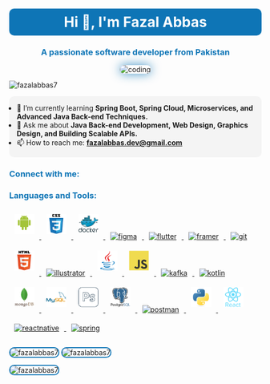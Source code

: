 <h1 align="center" style="color: #ffffff; background: #0e75b6; padding: 10px; border-radius: 10px;">Hi 👋, I'm Fazal Abbas</h1>
<h3 align="center" style="color: #0e75b6;">A passionate software developer from Pakistan</h3>

<div align="center">
  <img alt="coding" width="1080" src="https://github.com/user-attachments/assets/da704719-4759-44bf-aa72-51f0a7598944" style="box-shadow: 0px 0px 20px rgba(14, 117, 182, 0.8); border-radius: 10px;">
</div>

<p align="left"> <img src="https://komarev.com/ghpvc/?username=fazalabbas7&label=Profile%20views&color=0e75b6&style=flat" alt="fazalabbas7" /> </p>

<ul style="background: #f4f4f4; padding: 15px; border-radius: 10px;">
  <li>🌱 I’m currently learning <strong>Spring Boot, Spring Cloud, Microservices, and Advanced Java Back-end Techniques.</strong></li>
  <li>💬 Ask me about <strong>Java Back-end Development, Web Design, Graphics Design, and Building Scalable APIs.</strong></li>
  <li>📫 How to reach me: <a href="mailto:fazalabbas.dev@gmail.com"><strong>fazalabbas.dev@gmail.com</strong></a></li>
</ul>

<h3 align="left" style="color: #0e75b6;">Connect with me:</h3>
<p align="left">
  <!-- Add your social media links here -->
</p>

<h3 align="left" style="color: #0e75b6;">Languages and Tools:</h3>
<p align="left">
  <a href="https://developer.android.com" target="_blank" rel="noreferrer"> <img src="https://raw.githubusercontent.com/devicons/devicon/master/icons/android/android-original-wordmark.svg" alt="android" width="40" height="40" style="margin: 10px;"> </a> 
  <a href="https://www.w3schools.com/css/" target="_blank" rel="noreferrer"> <img src="https://raw.githubusercontent.com/devicons/devicon/master/icons/css3/css3-original-wordmark.svg" alt="css3" width="40" height="40" style="margin: 10px;"> </a> 
  <a href="https://www.docker.com/" target="_blank" rel="noreferrer"> <img src="https://raw.githubusercontent.com/devicons/devicon/master/icons/docker/docker-original-wordmark.svg" alt="docker" width="40" height="40" style="margin: 10px;"> </a> 
  <a href="https://www.figma.com/" target="_blank" rel="noreferrer"> <img src="https://www.vectorlogo.zone/logos/figma/figma-icon.svg" alt="figma" width="40" height="40" style="margin: 10px;"> </a> 
  <a href="https://flutter.dev" target="_blank" rel="noreferrer"> <img src="https://www.vectorlogo.zone/logos/flutterio/flutterio-icon.svg" alt="flutter" width="40" height="40" style="margin: 10px;"> </a> 
  <a href="https://www.framer.com/" target="_blank" rel="noreferrer"> <img src="https://www.vectorlogo.zone/logos/framer/framer-icon.svg" alt="framer" width="40" height="40" style="margin: 10px;"> </a> 
  <a href="https://git-scm.com/" target="_blank" rel="noreferrer"> <img src="https://www.vectorlogo.zone/logos/git-scm/git-scm-icon.svg" alt="git" width="40" height="40" style="margin: 10px;"> </a> 
  <a href="https://www.w3.org/html/" target="_blank" rel="noreferrer"> <img src="https://raw.githubusercontent.com/devicons/devicon/master/icons/html5/html5-original-wordmark.svg" alt="html5" width="40" height="40" style="margin: 10px;"> </a> 
  <a href="https://www.adobe.com/in/products/illustrator.html" target="_blank" rel="noreferrer"> <img src="https://www.vectorlogo.zone/logos/adobe_illustrator/adobe_illustrator-icon.svg" alt="illustrator" width="40" height="40" style="margin: 10px;"> </a> 
  <a href="https://www.java.com" target="_blank" rel="noreferrer"> <img src="https://raw.githubusercontent.com/devicons/devicon/master/icons/java/java-original.svg" alt="java" width="40" height="40" style="margin: 10px;"> </a> 
  <a href="https://developer.mozilla.org/en-US/docs/Web/JavaScript" target="_blank" rel="noreferrer"> <img src="https://raw.githubusercontent.com/devicons/devicon/master/icons/javascript/javascript-original.svg" alt="javascript" width="40" height="40" style="margin: 10px;"> </a> 
  <a href="https://kafka.apache.org/" target="_blank" rel="noreferrer"> <img src="https://www.vectorlogo.zone/logos/apache_kafka/apache_kafka-icon.svg" alt="kafka" width="40" height="40" style="margin: 10px;"> </a> 
  <a href="https://kotlinlang.org" target="_blank" rel="noreferrer"> <img src="https://www.vectorlogo.zone/logos/kotlinlang/kotlinlang-icon.svg" alt="kotlin" width="40" height="40" style="margin: 10px;"> </a> 
  <a href="https://www.mongodb.com/" target="_blank" rel="noreferrer"> <img src="https://raw.githubusercontent.com/devicons/devicon/master/icons/mongodb/mongodb-original-wordmark.svg" alt="mongodb" width="40" height="40" style="margin: 10px;"> </a> 
  <a href="https://www.mysql.com/" target="_blank" rel="noreferrer"> <img src="https://raw.githubusercontent.com/devicons/devicon/master/icons/mysql/mysql-original-wordmark.svg" alt="mysql" width="40" height="40" style="margin: 10px;"> </a> 
  <a href="https://www.photoshop.com/en" target="_blank" rel="noreferrer"> <img src="https://raw.githubusercontent.com/devicons/devicon/master/icons/photoshop/photoshop-line.svg" alt="photoshop" width="40" height="40" style="margin: 10px;"> </a> 
  <a href="https://www.postgresql.org" target="_blank" rel="noreferrer"> <img src="https://raw.githubusercontent.com/devicons/devicon/master/icons/postgresql/postgresql-original-wordmark.svg" alt="postgresql" width="40" height="40" style="margin: 10px;"> </a> 
  <a href="https://postman.com" target="_blank" rel="noreferrer"> <img src="https://www.vectorlogo.zone/logos/getpostman/getpostman-icon.svg" alt="postman" width="40" height="40" style="margin: 10px;"> </a> 
  <a href="https://www.python.org" target="_blank" rel="noreferrer"> <img src="https://raw.githubusercontent.com/devicons/devicon/master/icons/python/python-original.svg" alt="python" width="40" height="40" style="margin: 10px;"> </a> 
  <a href="https://reactjs.org/" target="_blank" rel="noreferrer"> <img src="https://raw.githubusercontent.com/devicons/devicon/master/icons/react/react-original-wordmark.svg" alt="react" width="40" height="40" style="margin: 10px;"> </a> 
  <a href="https://reactnative.dev/" target="_blank" rel="noreferrer"> <img src="https://reactnative.dev/img/header_logo.svg" alt="reactnative" width="40" height="40" style="margin: 10px;"> </a> 
  <a href="https://spring.io/" target="_blank" rel="noreferrer"> <img src="https://www.vectorlogo.zone/logos/springio/springio-icon.svg" alt="spring" width="40" height="40" style="margin: 10px;"> </a>
</p>

<div style="margin: 20px 0;">
  <p><img align="left" src="https://github-readme-stats.vercel.app/api/top-langs?username=fazalabbas7&show_icons=true&locale=en&layout=compact" alt="fazalabbas7" style="border: 2px solid #0e75b6; border-radius: 10px;"/></p>

  <p>&nbsp;<img align="center" src="https://github-readme-stats.vercel.app/api?username=fazalabbas7&show_icons=true&locale=en" alt="fazalabbas7" style="border: 2px solid #0e75b6; border-radius: 10px;"/></p>

  <p><img align="center" src="https://github-readme-streak-stats.herokuapp.com/?user=fazalabbas7&" alt="fazalabbas7" style="border: 2px solid #0e75b6; border-radius: 10px;"/></p>
</div>
